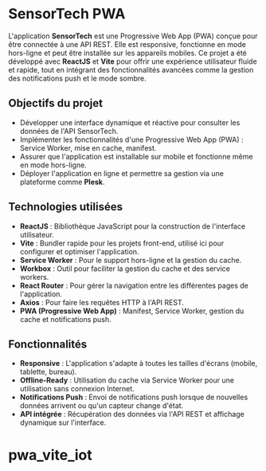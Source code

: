 # SensorTech PWA

L'application **SensorTech** est une Progressive Web App (PWA) conçue pour être connectée à une API REST. Elle est responsive, fonctionne en mode hors-ligne et peut être installée sur les appareils mobiles. Ce projet a été développé avec **ReactJS** et **Vite** pour offrir une expérience utilisateur fluide et rapide, tout en intégrant des fonctionnalités avancées comme la gestion des notifications push et le mode sombre.

## Objectifs du projet

- Développer une interface dynamique et réactive pour consulter les données de l'API SensorTech.
- Implémenter les fonctionnalités d'une Progressive Web App (PWA) : Service Worker, mise en cache, manifest.
- Assurer que l'application est installable sur mobile et fonctionne même en mode hors-ligne.
- Déployer l'application en ligne et permettre sa gestion via une plateforme comme **Plesk**.

## Technologies utilisées

- **ReactJS** : Bibliothèque JavaScript pour la construction de l'interface utilisateur.
- **Vite** : Bundler rapide pour les projets front-end, utilisé ici pour configurer et optimiser l'application.
- **Service Worker** : Pour le support hors-ligne et la gestion du cache.
- **Workbox** : Outil pour faciliter la gestion du cache et des service workers.
- **React Router** : Pour gérer la navigation entre les différentes pages de l'application.
- **Axios** : Pour faire les requêtes HTTP à l'API REST.
- **PWA (Progressive Web App)** : Manifest, Service Worker, gestion du cache et notifications push.

## Fonctionnalités

- **Responsive** : L'application s'adapte à toutes les tailles d'écrans (mobile, tablette, bureau).
- **Offline-Ready** : Utilisation du cache via Service Worker pour une utilisation sans connexion Internet.
- **Notifications Push** : Envoi de notifications push lorsque de nouvelles données arrivent ou qu'un capteur change d'état.
- **API intégrée** : Récupération des données via l'API REST et affichage dynamique sur l'interface.


# pwa_vite_iot
